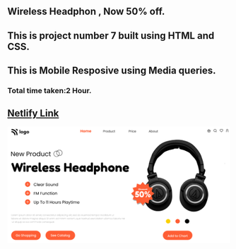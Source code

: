 ## Wireless Headphon , Now 50% off.
## This is project number 7 built using **HTML and CSS**.
## This is **Mobile Resposive** using Media queries.
### Total time taken:2 Hour.
## [Netlify Link]()
![error](./thumbnail.png)
